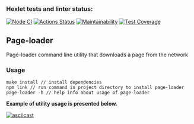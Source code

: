### Hexlet tests and linter status:
[![Node CI](https://github.com/vvnezapnopwnz/backend-project-lvl3/actions/workflows/nodejs.yml/badge.svg)](https://github.com/vvnezapnopwnz/backend-project-lvl3/actions/workflows/nodejs.yml)
[![Actions Status](https://github.com/vvnezapnopwnz/backend-project-lvl3/workflows/hexlet-check/badge.svg)](https://github.com/vvnezapnopwnz/backend-project-lvl3/actions)
[![Maintainability](https://api.codeclimate.com/v1/badges/d34878b4996d30485177/maintainability)](https://codeclimate.com/github/vvnezapnopwnz/backend-project-lvl3/maintainability)
[![Test Coverage](https://api.codeclimate.com/v1/badges/d34878b4996d30485177/test_coverage)](https://codeclimate.com/github/vvnezapnopwnz/backend-project-lvl3/test_coverage)
## Page-loader
Page-loader command line utility that downloads a page from the network 

### Usage
```
make install // install dependencies
npm link // run command in project directory to install page-loader
page-loader -h // help info about usage of page-loader
```
**Example of utility usage is presented below.**

[![asciicast](https://asciinema.org/a/gMru7hlYW5bh2pkXyoURAAif3.svg)](https://asciinema.org/a/gMru7hlYW5bh2pkXyoURAAif3)